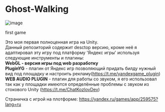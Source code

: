 # Ghost-Walking
![image](https://github.com/itkek3/Ghost-Walking/assets/88595775/7705625a-e9da-42a6-934e-4a27b77826c2)


first game

Это моя первая полноценная игра на Unity.<br>
Данный репозиторий содержит desctop версию, кроме неё я адаптировал эту игру под платформу 'Яндекс игры' используя следующие инструменты и плагины:<br>
<b>WebGL - версия игры под web разработку</b><br>
<b>PluginYG</b> - плагин от Яндекс игр позволяющий придать билду нужный вид под площадку и настроить рекламу(https://t.me/yandexgame_plugin)<br>
<b>WEB AUDIO PLUGIN</b> - плагин для работы со звуком, я его использовал так как у площадки имеются определённые проблемы с звуком из стокового Unity (https://t.me/ChatKozlovDev)<br>

Страничка с игрой на плотформе: https://yandex.ru/games/app/259575?lang=ru 
